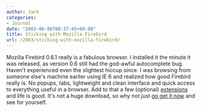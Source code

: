 ```yaml
---
author: Jack
categories:
- Journal
date: "2003-08-06T00:37:45+00:00"
title: Sticking with Mozilla Firebird
url: /2003/sticking-with-mozilla-firebird/
---
```


Mozilla Firebird 0.6.1 really is a fabulous browser. I installed it the minute it was released, as version 0.6 still had the god-awful autocomplete bug. Haven't experienced even the slightest hiccup since. I was browsing from someone else's machine earlier using IE 6 and realized how good Firebird really is. No popups, tabs, lightweight and clean interface and quick access to everything useful in a browser. Add to that a few (optional) [extensions][1] and life is good. It's not a huge download, so why not just [go get it now][2] and see for yourself.

 [1]: http://texturizer.net/firebird/extensions.html
 [2]: http://www.texturizer.net/firebird/